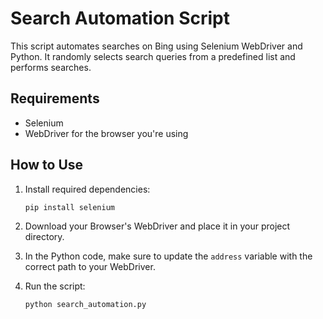 # Search Automation Script

This script automates searches on Bing using Selenium WebDriver and Python. It randomly selects search queries from a predefined list and performs searches.

## Requirements

- Selenium
- WebDriver for the browser you're using

## How to Use

1. Install required dependencies: 
    ```bash
    pip install selenium
    ```

2. Download your Browser's WebDriver and place it in your project directory.

3. In the Python code, make sure to update the `address` variable with the correct path to your WebDriver.

4. Run the script:
    ```bash
    python search_automation.py
    ```

